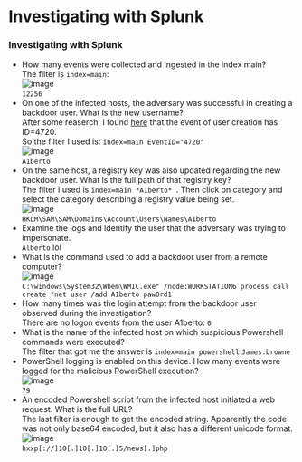 # Investigating with Splunk

### Investigating with Splunk
- How many events were collected and Ingested in the index main?<br />
The filter is `index=main`:<br />
![image](https://github.com/user-attachments/assets/12e41d13-c11a-4a99-8eac-248eb74224e6)<br />
`12256`
- On one of the infected hosts, the adversary was successful in creating a backdoor user. What is the new username?<br />
After some reaserch, I found [here](https://learn.microsoft.com/en-us/previous-versions/windows/it-pro/windows-10/security/threat-protection/auditing/event-4720) that the event of user creation has ID=4720.<br />
So the filter I used is: `index=main EventID="4720"`<br />
![image](https://github.com/user-attachments/assets/a6632311-df7c-4394-b9c5-5a5cf3e5b46e)<br />
`A1berto`
- On the same host, a registry key was also updated regarding the new backdoor user. What is the full path of that registry key?<br />
The filter I used is `index=main *A1berto* `. Then click on category and select the category describing a registry value being set.<br />
![image](https://github.com/user-attachments/assets/a381cf30-22ca-46d4-b766-6ec41dac5b3b)<br />
`HKLM\SAM\SAM\Domains\Account\Users\Names\A1berto`
- Examine the logs and identify the user that the adversary was trying to impersonate.<br />
`Alberto` lol
- What is the command used to add a backdoor user from a remote computer?<br />
![image](https://github.com/user-attachments/assets/f47cb94a-8550-4b39-9739-ea7c38dbcd89)<br />
`C:\windows\System32\Wbem\WMIC.exe" /node:WORKSTATION6 process call create "net user /add A1berto paw0rd1`
- How many times was the login attempt from the backdoor user observed during the investigation?<br />
There are no logon events from the user A1berto: `0`
- What is the name of the infected host on which suspicious Powershell commands were executed?<br />
The filter that got me the answer is `index=main powershell`
`James.browne`
- PowerShell logging is enabled on this device. How many events were logged for the malicious PowerShell execution?<br />
![image](https://github.com/user-attachments/assets/754dcd1f-a987-4956-9fbb-84934f2874ee)<br />
`79`
-  An encoded Powershell script from the infected host initiated a web request. What is the full URL?<br />
The last filter is enough to get the encoded string. Apparently the code was not only base64 encoded, but it also has a different unicode format.<br />
![image](https://github.com/user-attachments/assets/5169c0a0-4ebf-42e8-8018-7e7a6dc4a4c8)<br />
`hxxp[://]10[.]10[.]10[.]5/news[.]php`
